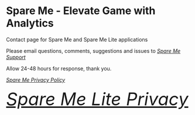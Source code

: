 # Spare Me - Elevate Game with Analytics

Contact page for Spare Me and Spare Me Lite applications

Please email questions, comments, suggestions and issues to <a href="mailto:SpareMeService@gmail.com"><i>Spare Me Support</i></a>

Allow 24-48 hours for response, thank you.

<p><a href="https://tsass123.github.io/spareme/smprivacy.html"><i>Spare Me Privacy Policy</i></a></p>

<p><font size="10"><a href="https://tsass123.github.io/spareme/privacy.html"><i>Spare Me Lite Privacy</i></a></font></p>
